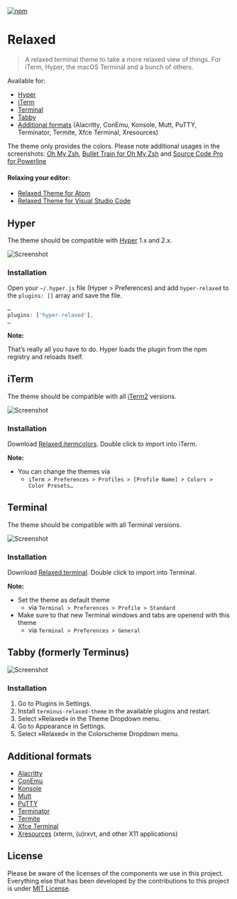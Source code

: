 [![npm](https://img.shields.io/npm/dm/hyper-relaxed.svg?label=hyper-relaxed&nbsp;downloads)](https://www.npmjs.com/package/hyper-relaxed)

# Relaxed

> A relaxed terminal theme to take a more relaxed view of things. For iTerm, Hyper, the macOS Terminal and a bunch of others.

Available for:

- [Hyper](#hyper)
- [iTerm](#iterm)
- [Terminal](#terminal)
- [Tabby](#Tabby)
- [Additional formats](#additional-formats) (Alacritty, ConEmu, Konsole, Mutt, PuTTY, Terminator, Termite, Xfce Terminal, Xresources)

The theme only provides the colors. Please note additional usages in the screenshots: [Oh My Zsh](https://github.com/robbyrussell/oh-my-zsh), [Bullet Train for Oh My Zsh](https://github.com/caiogondim/bullet-train.zsh) and [Source Code Pro for Powerline](https://github.com/powerline/fonts/blob/master/SourceCodePro/Source%20Code%20Pro%20for%20Powerline.otf)

#### Relaxing your editor:

* [Relaxed Theme for Atom](https://github.com/Relaxed-Theme/atom-relaxed-syntax)
* [Relaxed Theme for Visual Studio Code](https://github.com/Relaxed-Theme/vscode-theme-relaxed)

## Hyper

The theme should be compatible with [Hyper](https://hyper.is/) 1.x and 2.x.

![Screenshot](screenshots/hyper.png)

### Installation

Open your `~/.hyper.js` file (Hyper > Preferences) and add `hyper-relaxed` to the `plugins: []` array and save the file.

```js
…
plugins: ['hyper-relaxed'],
…
```

**Note:**

That’s really all you have to do. Hyper loads the plugin from the npm registry and reloads itself.

## iTerm

The theme should be compatible with all [iTerm2](https://iterm2.com/) versions.

![Screenshot](screenshots/iterm.png)

### Installation

Download [Relaxed.itermcolors](https://gitcdn.link/cdn/Relaxed-Theme/relaxed-terminal-themes/master/themes/Relaxed.itermcolors). Double click to import into iTerm.

**Note:**

- You can change the themes via
  - `iTerm > Preferences > Profiles > [Profile Name] > Colors > Color Presets…`

## Terminal

The theme should be compatible with all Terminal versions.

![Screenshot](screenshots/terminal.png)

### Installation

Download [Relaxed.terminal](https://gitcdn.link/cdn/Relaxed-Theme/relaxed-terminal-themes/master/themes/Relaxed.terminal). Double click to import into Terminal.

**Note:**

- Set the theme as default theme
  - via `Terminal > Preferences > Profile > Standard`
- Make sure to that new Terminal windows and tabs are openend with this theme
  - via `Terminal > Preferences > General`

## Tabby (formerly Terminus)

![Screenshot](screenshots/terminus.png)

### Installation

1. Go to Plugins in Settings.
1. Install `terminus-relaxed-theme` in the available plugins and restart.
1. Select »Relaxed« in the Theme Dropdown menu.
1. Go to Appearance in Settings.
1. Select »Relaxed« in the Colorscheme Dropdown menu.

## Additional formats

- [Alacritty](https://gitcdn.link/cdn/Relaxed-Theme/relaxed-terminal-themes/master/themes/Alacritty/Relaxed)
- [ConEmu](https://gitcdn.link/cdn/Relaxed-Theme/relaxed-terminal-themes/master/themes/Relaxed.xml)
- [Konsole](https://gitcdn.link/cdn/Relaxed-Theme/relaxed-terminal-themes/master/themes/Relaxed.colorscheme)
- [Mutt](https://gitcdn.link/cdn/Relaxed-Theme/relaxed-terminal-themes/master/themes/Relaxed.muttrc)
- [PuTTY](https://gitcdn.link/cdn/Relaxed-Theme/relaxed-terminal-themes/master/themes/Relaxed.reg)
- [Terminator](https://gitcdn.link/cdn/Relaxed-Theme/relaxed-terminal-themes/master/themes/Relaxed.config)
- [Termite](https://gitcdn.link/cdn/Relaxed-Theme/relaxed-terminal-themes/master/themes/Relaxed)
- [Xfce Terminal](https://gitcdn.link/cdn/Relaxed-Theme/relaxed-terminal-themes/master/themes/Relaxed.theme)
- [Xresources](https://gitcdn.link/cdn/Relaxed-Theme/relaxed-terminal-themes/master/themes/Xresources/Relaxed) (xterm, (u)rxvt, and other X11 applications)

## License

Please be aware of the licenses of the components we use in this project.
Everything else that has been developed by the contributions to this project is under [MIT License](LICENSE).
